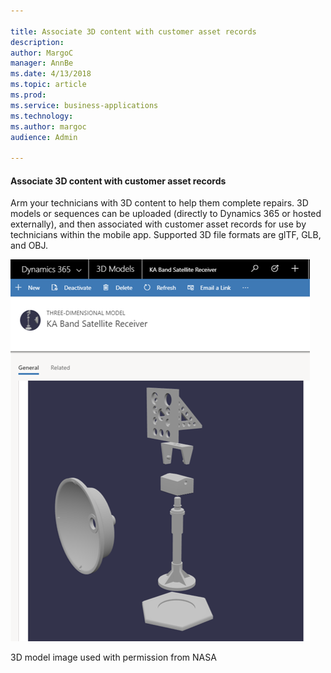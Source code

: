 ```yaml
---

title: Associate 3D content with customer asset records
description: 
author: MargoC
manager: AnnBe
ms.date: 4/13/2018
ms.topic: article
ms.prod: 
ms.service: business-applications
ms.technology: 
ms.author: margoc
audience: Admin

---
```

#### Associate 3D content with customer asset records



Arm your technicians with 3D content to help them complete repairs. 3D models or
sequences can be uploaded (directly to Dynamics 365 or hosted externally), and
then associated with customer asset records for use by technicians within the
mobile app. Supported 3D file formats are glTF, GLB, and OBJ.

![A screenshot of a 3D model image](media/associate-3d-content-with-customer-asset-records-1.png "A screenshot of a 3D model image")
<!-- FS_NASA3DPhoto.png -->


3D model image used with permission from NASA
